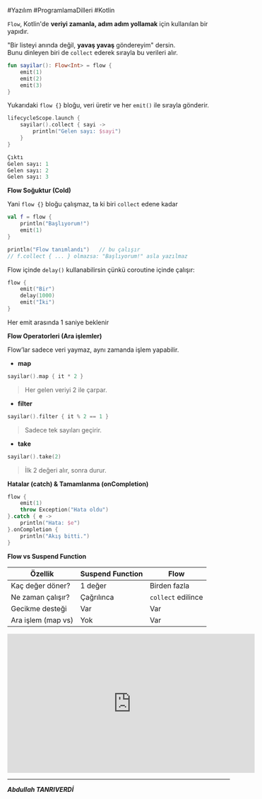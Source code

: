 #Yazılım #ProgramlamaDilleri #Kotlin 

`Flow`, Kotlin'de **veriyi zamanla, adım adım yollamak** için kullanılan bir yapıdır.

 "Bir listeyi anında değil, **yavaş yavaş** göndereyim" dersin.  
 Bunu dinleyen biri de `collect` ederek sırayla bu verileri alır.


```kotlin
fun sayilar(): Flow<Int> = flow {
    emit(1)
    emit(2)
    emit(3)
}

```
Yukarıdaki `flow {}` bloğu, veri üretir ve her `emit()` ile sırayla gönderir.


```kotlin
lifecycleScope.launch {
    sayilar().collect { sayi ->
        println("Gelen sayı: $sayi")
    }
}

```

```perl
Çıktı
Gelen sayı: 1  
Gelen sayı: 2  
Gelen sayı: 3

```

**Flow Soğuktur (Cold)**

Yani `flow {}` bloğu çalışmaz, ta ki biri `collect` edene kadar
```kotlin
val f = flow {
    println("Başlıyorum!")
    emit(1)
}

println("Flow tanımlandı")   // bu çalışır
// f.collect { ... } olmazsa: "Başlıyorum!" asla yazılmaz

```


Flow içinde `delay()` kullanabilirsin çünkü coroutine içinde çalışır:
```kotlin
flow {
    emit("Bir")
    delay(1000)
    emit("İki")
}

```
Her emit arasında 1 saniye beklenir


**Flow Operatorleri (Ara işlemler)**

Flow’lar sadece veri yaymaz, aynı zamanda işlem yapabilir.

- **map**
```kotlin
sayilar().map { it * 2 }

```
> Her gelen veriyi 2 ile çarpar.

- **filter**
```kotlin
sayilar().filter { it % 2 == 1 }

```
> Sadece tek sayıları geçirir.


- **take**
```kotlin
sayilar().take(2)

```
>İlk 2 değeri alır, sonra durur.



**Hatalar (catch) & Tamamlanma (onCompletion)**
```kotlin
flow {
    emit(1)
    throw Exception("Hata oldu")
}.catch { e ->
    println("Hata: $e")
}.onCompletion {
    println("Akış bitti.")
}

```

**Flow vs Suspend Function**

| Özellik            | Suspend Function | Flow               |
| ------------------ | ---------------- | ------------------ |
| Kaç değer döner?   | 1 değer          | Birden fazla       |
| Ne zaman çalışır?  | Çağrılınca       | `collect` edilince |
| Gecikme desteği    | Var              | Var                |
| Ara işlem (map vs) | Yok              | Var                |

<iframe width="560" height="315" src="https://www.youtube.com/embed/6Jc6-INantQ" frameborder="0" allowfullscreen></iframe>

***

***Abdullah TANRIVERDİ***

